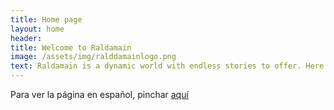 ```yaml
---
title: Home page
layout: home
header:
title: Welcome to Raldamain
image: /assets/img/ralddamainlogo.png
text: Raldamain is a dynamic world with endless stories to offer. Here you can find the rules for the Raldamain role-playing system along with information about the world and its characters. This page is still under construction and the information is incomplete in many places. 
---
```


Para ver la página en español, pinchar [aquí](https://raldamain.com/)